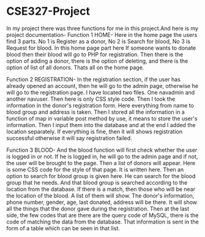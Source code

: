 # CSE327-Project
In my project there was three functions for me in this project.And here is my project documentation-
Function 1 HOME-
Here in the home page the users find 3 parts. No 1 is Register as a donor, No 2 is Search for blood, No 3 is Request for blood. In this home page part here If someone wants to donate blood then their blood will go to PHP for registration.  Then there is the option of adding a donor, there is the option of deleting, and there is the option of list of all donors. Thats all on the home page.

Function 2 REGISTRATION-
In the registration section, if the user has already opened an account, then he will go to the admin page, otherwise he will go to the registration page.  I have located two files.  One navadmin and another navuser. Then here is only CSS style code. Then I took the information in the donor's registration form. Here everything from name to blood group and address is taken. Then I stored all the information in a function of map in variable post method by use, it means to store the user's information. Then I input them into the database and at the end I added the location separately. If everything is fine, then it will shows registration successful otherwise it will say registration failed.  

Function 3 BLOOD-
And the blood function will first check whether the user is logged in or not. If he is logged in, he will go to the admin page and if not, the user will be brought to the page. Then a list of donors will appear. Here is some CSS code for the style of that page.  It is written here. Then an option to search for blood group is given here. He can search for the blood group that he needs. And that blood group is searched according to the location from the database. If there is a match, then those who will be near the location of the blood.  A list of them will show.  The donor's information, phone number, gender, age, last donated, address will be there. It will show all the things that the donor gave during the registration.  Then at the last side, the few codes that are there are the query code of MySQL, there is the code of matching the data from the database. That information is sent in the form of a table which can be seen in that list.

